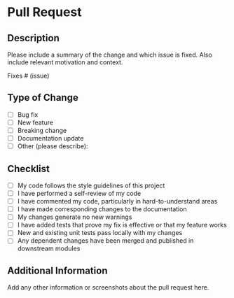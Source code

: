 
# Pull Request

## Description
Please include a summary of the change and which issue is fixed. Also include relevant motivation and context.

Fixes # (issue)

## Type of Change
- [ ] Bug fix
- [ ] New feature
- [ ] Breaking change
- [ ] Documentation update
- [ ] Other (please describe):

## Checklist
- [ ] My code follows the style guidelines of this project
- [ ] I have performed a self-review of my code
- [ ] I have commented my code, particularly in hard-to-understand areas
- [ ] I have made corresponding changes to the documentation
- [ ] My changes generate no new warnings
- [ ] I have added tests that prove my fix is effective or that my feature works
- [ ] New and existing unit tests pass locally with my changes
- [ ] Any dependent changes have been merged and published in downstream modules

## Additional Information
Add any other information or screenshots about the pull request here.
